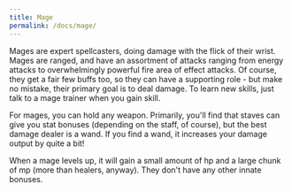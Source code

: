 ```yaml
---
title: Mage
permalink: /docs/mage/
---
```


Mages are expert spellcasters, doing damage with the flick of their wrist. Mages are ranged, and have an assortment of attacks ranging from energy attacks to overwhelmingly powerful fire area of effect attacks. Of course, they get a fair few buffs too, so they can have a supporting role - but make no mistake, their primary goal is to deal damage. To learn new skills, just talk to a mage trainer when you gain skill.

For mages, you can hold any weapon. Primarily, you'll find that staves can give you stat bonuses (depending on the staff, of course), but the best damage dealer is a wand. If you find a wand, it increases your damage output by quite a bit! 

When a mage levels up, it will gain a small amount of hp and a large chunk of mp (more than healers, anyway). They don't have any other innate bonuses.

